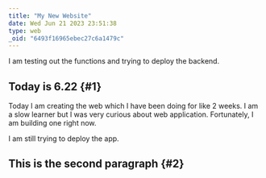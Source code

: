 ```yaml
---
title: "My New Website"
date: Wed Jun 21 2023 23:51:38
type: web
_oid: "6493f16965ebec27c6a1479c"
---
```

I am testing out the functions and trying to deploy the backend.

## Today is 6.22 {#1}

Today I am creating the web which I have been doing for like 2 weeks. I
am a slow learner but I was very curious about web application.
Fortunately, I am building one right now.

I am still trying to deploy the app.

## This is the second paragraph {#2}

